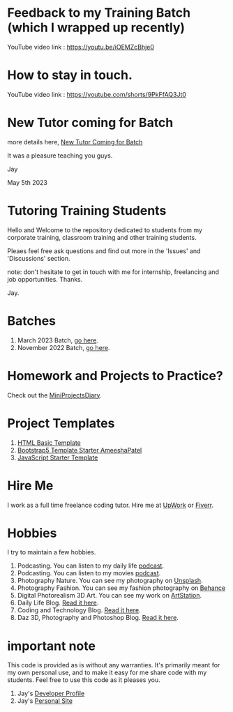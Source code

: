 # Feedback to my Training Batch (which I wrapped up recently)

YouTube video link : https://youtu.be/iOEMZcBhje0

# How to stay in touch.

YouTube video link : https://youtube.com/shorts/9PkFfAQ3Jt0

# New Tutor coming for Batch 

more details here, [New Tutor Coming for Batch](https://github.com/Jay-study-nildana/TutoringTrainingStudents/discussions/167)

It was a pleasure teaching you guys.

Jay

May 5th 2023

# Tutoring Training Students

Hello and Welcome to the repository dedicated to students from my corporate training, classroom training and other training students.

Pleaes feel free ask questions and find out more in the 'Issues' and 'Discussions' section.

note: don't hesitate to get in touch with me for internship, freelancing and job opportunities. Thanks.

Jay.

# Batches

1. March 2023 Batch, [go here](EdMarch2023Batch).
1. November 2022 Batch, [go here](EdNovemberBatch).

# Homework and Projects to Practice?

Check out the [MiniProjectsDiary](MiniProjectsDiary.md).

# Project Templates

1. [HTML Basic Template](HTMLBasicTemplate)
1. [Bootstrap5 Template Starter AmeeshaPatel](Bootstrap5TemplateStarterAmeeshaPatel)
1. [JavaScript Starter Template](JavaScriptStarterTemplate)

# Hire Me

I work as a full time freelance coding tutor. Hire me at [UpWork](https://www.upwork.com/fl/vijayasimhabr) or [Fiverr](https://www.fiverr.com/jay_codeguy). 

# Hobbies

I try to maintain a few hobbies.

1. Podcasting. You can listen to my daily life [podcast](https://stories.thechalakas.com/listen-to-podcast/).
1. Podcasting. You can listen to my movies [podcast](https://sandkdesignstudio.in/jays-movie-podcast/).
1. Photography Nature. You can see my photography on [Unsplash](https://unsplash.com/@jay_neeruhaaku).
1. Photography Fashion. You can see my fashion photography on [Behance](https://www.behance.net/vijayasimhabr)
1. Digital Photorealism 3D Art. You can see my work on [ArtStation](https://www.artstation.com/jay_kalenildana).
1. Daily Life Blog. [Read it here](https://medium.com/the-sanguine-tech-trainer).
1. Coding and Technology Blog. [Read it here](https://medium.com/projectwt).
1.  Daz 3D, Photography and Photoshop Blog. [Read it here](https://medium.com/random-pink-hula).

# important note 

This code is provided as is without any warranties. It's primarily meant for my own personal use, and to make it easy for me share code with my students. Feel free to use this code as it pleases you.

1. Jay's [Developer Profile](https://jay-study-nildana.github.io/developerprofile)
1. Jay's [Personal Site](https://stories.thechalakas.com/)
